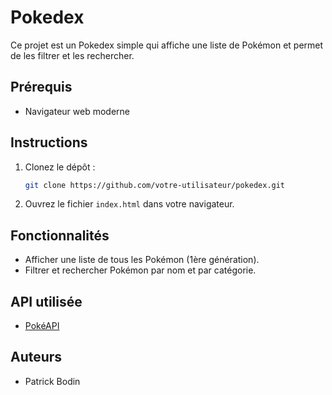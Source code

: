 # Pokedex

Ce projet est un Pokedex simple qui affiche une liste de Pokémon et permet de les filtrer et les rechercher.

## Prérequis

- Navigateur web moderne

## Instructions

1. Clonez le dépôt :
    ```bash
    git clone https://github.com/votre-utilisateur/pokedex.git
    ```

2. Ouvrez le fichier `index.html` dans votre navigateur.

## Fonctionnalités

- Afficher une liste de tous les Pokémon (1ère génération).
- Filtrer et rechercher Pokémon par nom et par catégorie.

## API utilisée

- [PokéAPI](https://pokeapi.co/)

## Auteurs

- Patrick Bodin
